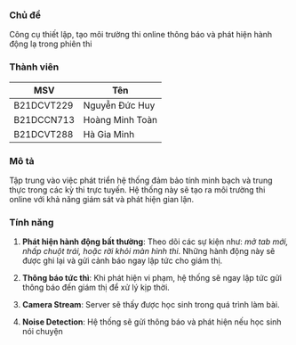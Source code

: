 
### Chủ đề
Công cụ thiết lập, tạo môi trường thi online thông báo và phát hiện hành động lạ trong phiên thi

### Thành viên
| MSV | Tên |
|---|---|
| B21DCVT229  | Nguyễn Đức Huy  |
| B21DCCN713  | Hoàng Minh Toàn |
| B21DCVT288  | Hà Gia Minh  |

### Mô tả
Tập trung vào việc phát triển hệ thống đảm bảo tính minh bạch và trung thực trong các kỳ thi trực tuyến. Hệ thống này sẽ tạo ra môi trường thi online với khả năng giám sát và phát hiện gian lận.

### Tính năng
1. **Phát hiện hành động bất thường**: Theo dõi các sự kiện như: *mở tab mới, nhấp chuột trái, hoặc rời khỏi màn hình thi*. Những hành động này sẽ được ghi lại và gửi cảnh báo ngay lập tức cho giám thị.

2. **Thông báo tức thì**: Khi phát hiện vi phạm, hệ thống sẽ ngay lập tức gửi thông báo đến giám thị để xử lý kịp thời.

3. **Camera Stream**: Server sẽ thấy được học sinh trong quá trình làm bài.

4. **Noise Detection**: Hệ thống sẽ gửi thông báo và phát hiện nếu học sinh nói chuyện 
